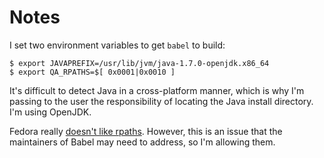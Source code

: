 # Notes

I set two environment variables 
to get `babel` to build:

```
$ export JAVAPREFIX=/usr/lib/jvm/java-1.7.0-openjdk.x86_64
$ export QA_RPATHS=$[ 0x0001|0x0010 ]
```

It's difficult to detect Java in a cross-platform manner,
which is why I'm passing to the user the responsibility of locating
the Java install directory.
I'm using OpenJDK.

Fedora really [doesn't like rpaths](http://fedoraproject.org/wiki/RPath_Packaging_Draft).
However,
this is an issue that the maintainers of Babel may need to address,
so I'm allowing them.
